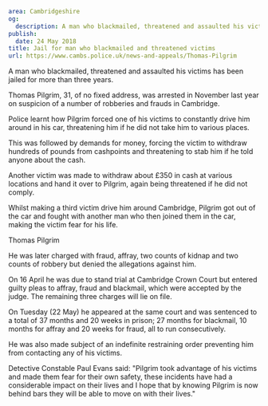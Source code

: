 ```yaml
area: Cambridgeshire
og:
  description: A man who blackmailed, threatened and assaulted his victims has been jailed for more than three years.
publish:
  date: 24 May 2018
title: Jail for man who blackmailed and threatened victims
url: https://www.cambs.police.uk/news-and-appeals/Thomas-Pilgrim
```

A man who blackmailed, threatened and assaulted his victims has been jailed for more than three years.

Thomas Pilgrim, 31, of no fixed address, was arrested in November last year on suspicion of a number of robberies and frauds in Cambridge.

Police learnt how Pilgrim forced one of his victims to constantly drive him around in his car, threatening him if he did not take him to various places.

This was followed by demands for money, forcing the victim to withdraw hundreds of pounds from cashpoints and threatening to stab him if he told anyone about the cash.

Another victim was made to withdraw about £350 in cash at various locations and hand it over to Pilgrim, again being threatened if he did not comply.

Whilst making a third victim drive him around Cambridge, Pilgrim got out of the car and fought with another man who then joined them in the car, making the victim fear for his life.

Thomas Pilgrim

He was later charged with fraud, affray, two counts of kidnap and two counts of robbery but denied the allegations against him.

On 16 April he was due to stand trial at Cambridge Crown Court but entered guilty pleas to affray, fraud and blackmail, which were accepted by the judge. The remaining three charges will lie on file.

On Tuesday (22 May) he appeared at the same court and was sentenced to a total of 37 months and 20 weeks in prison; 27 months for blackmail, 10 months for affray and 20 weeks for fraud, all to run consecutively.

He was also made subject of an indefinite restraining order preventing him from contacting any of his victims.

Detective Constable Paul Evans said: "Pilgrim took advantage of his victims and made them fear for their own safety, these incidents have had a considerable impact on their lives and I hope that by knowing Pilgrim is now behind bars they will be able to move on with their lives."
